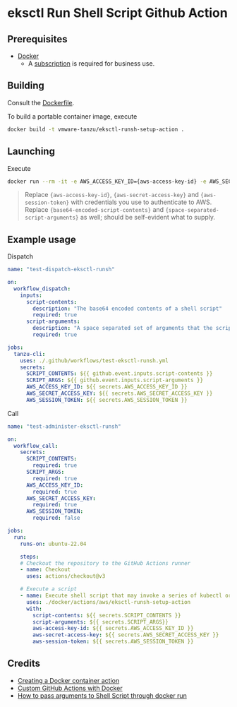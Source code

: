 # eksctl Run Shell Script Github Action

## Prerequisites

* [Docker](https://docs.docker.com/desktop/)
  * A [subscription](https://www.docker.com/blog/updating-product-subscriptions/) is required for business use.


## Building

Consult the [Dockerfile](Dockerfile).

To build a portable container image, execute

```bash
docker build -t vmware-tanzu/eksctl-runsh-setup-action .
```


## Launching

Execute

```bash
docker run --rm -it -e AWS_ACCESS_KEY_ID={aws-access-key-id} -e AWS_SECRET_ACCESS_KEY='{aws-secret-access-key}' -e AWS_SESSION_TOKEN={aws-session-token} vmware-tanzu/eksctl-runsh-setup-action {base64-encoded-script-contents} '{space-separated-script-arguments}'
```
> Replace `{aws-access-key-id}`, `{aws-secret-access-key}` and `{aws-session-token}` with credentials you use to authenticate to AWS.  Replace `{base64-encoded-script-contents}` and `{space-separated-script-arguments}` as well; should be self-evident what to supply.


## Example usage

Dispatch

```yaml
name: "test-dispatch-eksctl-runsh"

on:
  workflow_dispatch:
    inputs:
      script-contents:
        description: "The base64 encoded contents of a shell script"
        required: true
      script-arguments:
        description: "A space separated set of arguments that the script will consume"
        required: true

jobs:
  tanzu-cli:
    uses: ./.github/workflows/test-eksctl-runsh.yml
    secrets:
      SCRIPT_CONTENTS: ${{ github.event.inputs.script-contents }}
      SCRIPT_ARGS: ${{ github.event.inputs.script-arguments }}
      AWS_ACCESS_KEY_ID: ${{ secrets.AWS_ACCESS_KEY_ID }}
      AWS_SECRET_ACCESS_KEY: ${{ secrets.AWS_SECRET_ACCESS_KEY }}
      AWS_SESSION_TOKEN: ${{ secrets.AWS_SESSION_TOKEN }}
```

Call

```yaml
name: "test-administer-eksctl-runsh"

on:
  workflow_call:
    secrets:
      SCRIPT_CONTENTS:
        required: true
      SCRIPT_ARGS:
        required: true
      AWS_ACCESS_KEY_ID:
        required: true
      AWS_SECRET_ACCESS_KEY:
        required: true
      AWS_SESSION_TOKEN:
        required: false

jobs:
  run:
    runs-on: ubuntu-22.04

    steps:
    # Checkout the repository to the GitHub Actions runner
    - name: Checkout
      uses: actions/checkout@v3

    # Execute a script
    - name: Execute shell script that may invoke a series of kubectl or tanzu CLI commands
      uses: ./docker/actions/aws/eksctl-runsh-setup-action
      with:
        script-contents: ${{ secrets.SCRIPT_CONTENTS }}
        script-arguments: ${{ secrets.SCRIPT_ARGS}}
        aws-access-key-id: ${{ secrets.AWS_ACCESS_KEY_ID }}
        aws-secret-access-key: ${{ secrets.AWS_SECRET_ACCESS_KEY }}
        aws-session-token: ${{ secrets.AWS_SESSION_TOKEN }}
```

## Credits

* [Creating a Docker container action](https://docs.github.com/en/actions/creating-actions/creating-a-docker-container-action)
* [Custom GitHub Actions with Docker](https://dev.to/sethetter/custom-github-actions-with-docker-3ik3)
* [How to pass arguments to Shell Script through docker run](https://stackoverflow.com/questions/32727594/how-to-pass-arguments-to-shell-script-through-docker-run)

